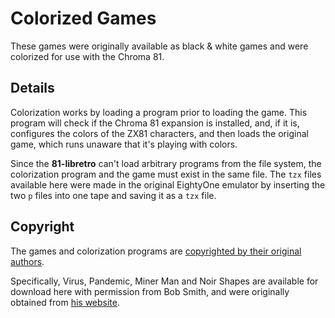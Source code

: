 # Colorized Games

These games were originally available as black & white games and were colorized for use with the Chroma 81.

## Details

Colorization works by loading a program prior to loading the game. This program will check if the Chroma 81 expansion is installed, and, if it is, configures the colors of the ZX81 characters, and then loads the original game, which runs unaware that it's playing with colors.

Since the **81-libretro** can't load arbitrary programs from the file system, the colorization program and the game must exist in the same file. The `tzx` files available here were made in the original EightyOne emulator by inserting the two `p` files into one tape and saving it as a `tzx` file.

## Copyright

The games and colorization programs are [copyrighted by their original authors](http://www.fruitcake.plus.com/Sinclair/ZX81/Chroma/ChromaInterface_Software_Colourised.htm).

Specifically, Virus, Pandemic, Miner Man and Noir Shapes are available for download here with permission from Bob Smith, and were originally obtained from [his website](http://www.bobs-stuff.co.uk/).
